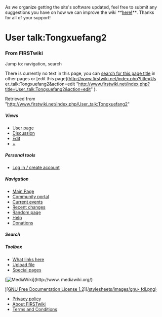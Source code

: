 As we organize getting the site's software updated, feel free to submit any
suggestions you have on how we can improve the wiki
_**_[here!](/index.php/User:Hallry/Suggestions "User:Hallry/Suggestions"
)_**_. Thanks for all of your support!

# User talk:Tongxuefang2

### From FIRSTwiki

Jump to: navigation, search

There is currently no text in this page, you can [search for this page
title](/index.php/Special:Search/Tongxuefang2 "Special:Search/Tongxuefang2" )
in other pages or [edit this page](http://www.firstwiki.net/index.php?title=Us
er_talk:Tongxuefang2&action=edit
"http://www.firstwiki.net/index.php?title=User_talk:Tongxuefang2&action=edit"
).

Retrieved from "<http://www.firstwiki.net/index.php/User_talk:Tongxuefang2>"

##### Views

  * [User page](/index.php?title=User:Tongxuefang2&action=edit)
  * [Discussion](/index.php?title=User_talk:Tongxuefang2&action=edit)
  * [Edit](/index.php?title=User_talk:Tongxuefang2&action=edit)
  * [+](/index.php?title=User_talk:Tongxuefang2&action=edit&section=new)

##### Personal tools

  * [Log in / create account](/index.php?title=Special:Userlogin&returnto=User_talk:Tongxuefang2)

[](/index.php/Main_Page "Main Page" )

##### Navigation

  * [Main Page](/index.php/Main_Page)
  * [Community portal](/index.php/FIRSTwiki:Community_portal)
  * [Current events](/index.php/Current_events)
  * [Recent changes](/index.php/Special:Recentchanges)
  * [Random page](/index.php/Special:Random)
  * [Help](/index.php/FIRSTwiki:Help)
  * [Donations](/index.php/FIRSTwiki:Site_support)

##### Search



##### Toolbox

  * [What links here](/index.php/Special:Whatlinkshere/User_talk:Tongxuefang2)
  * [Upload file](/index.php/Special:Upload)
  * [Special pages](/index.php/Special:Specialpages)

[![MediaWiki](/skins/common/images/poweredby_mediawiki_88x31.png)](http://www.
mediawiki.org/)

[![GNU Free Documentation License 1.2](/stylesheets/images/gnu-
fdl.png)](http://www.gnu.org/copyleft/fdl.html)

  * [Privacy policy](/index.php/FIRSTwiki:Privacy_policy "FIRSTwiki:Privacy policy" )
  * [About FIRSTwiki](/index.php/FIRSTwiki:About "FIRSTwiki:About" )
  * [Terms and Conditions](/index.php/FIRSTwiki:Terms_and_conditions "FIRSTwiki:Terms and conditions" )

